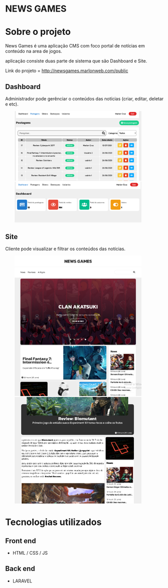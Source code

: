 # NEWS GAMES

# Sobre o projeto
News Games é uma aplicação CMS com foco portal de notícias em conteúdo na area de jogos.

aplicação consiste duas parte de sistema que são Dashboard e Site.

Link do projeto = http://newsgames.marlonweb.com/public

## Dashboard
Administrador pode gerênciar o conteúdos das notícias (criar, editar, deletar e etc).

<img style="max-height: 1000px; max-width:80%; margin: 0 30px;" src="public/imagesgit/img3.png" alt="">
<img style="max-height: 1000px; max-width:80%; margin: 0 30px;" src="public/imagesgit/img4.png" alt="">


## Site 
Cliente pode visualizar e filtrar os conteúdos das notícias.

<img style="max-height: 1000px; max-width:80%; margin: 0 30px;" src="public/imagesgit/img1.png" alt="">
<img style="max-height: 1000px; max-width:80%; margin: 0 30px;" src="public/imagesgit/img2.png" alt="">

# Tecnologias utilizados
## Front end
- HTML / CSS / JS
## Back end
- LARAVEL



